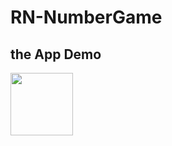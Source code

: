 # RN-NumberGame


## the App Demo
<img  src="https://github.com/fishxxxx/RN-NumberGame/blob/master/app_demo.gif" width="100">
